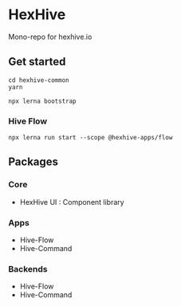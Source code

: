 # HexHive

Mono-repo for hexhive.io

## Get started

```
cd hexhive-common
yarn

npx lerna bootstrap
```

### Hive Flow

```
npx lerna run start --scope @hexhive-apps/flow
```

## Packages

### Core 

- HexHive UI : Component library

### Apps

- Hive-Flow
- Hive-Command

### Backends

- Hive-Flow
- Hive-Command
